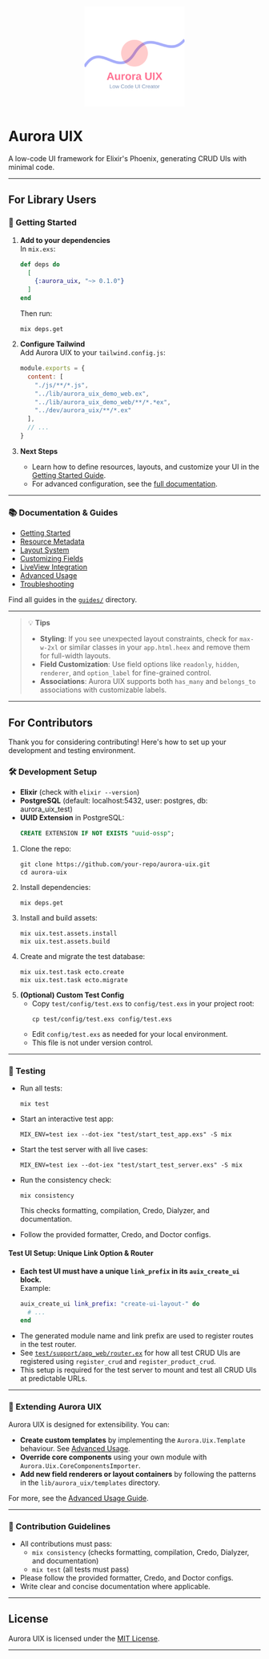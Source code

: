 <p align="center">
  <img src="./guides/images/aurora_uix-logo.svg" height="200" />
</p>

# Aurora UIX

A low-code UI framework for Elixir's Phoenix, generating CRUD UIs with minimal code.

---

## For Library Users

### 🚀 Getting Started

1. **Add to your dependencies**  
   In `mix.exs`:
   ```elixir
   def deps do
     [
       {:aurora_uix, "~> 0.1.0"}
     ]
   end
   ```
   Then run:
   ```shell
   mix deps.get
   ```

2. **Configure Tailwind**  
   Add Aurora UIX to your `tailwind.config.js`:
   ```js
   module.exports = {
     content: [
       "./js/**/*.js",
       "../lib/aurora_uix_demo_web.ex",
       "../lib/aurora_uix_demo_web/**/*.*ex",
       "../dev/aurora_uix/**/*.ex"
     ],
     // ...
   }
   ```

3. **Next Steps**  
   - Learn how to define resources, layouts, and customize your UI in the [Getting Started Guide](./guides/introduction/getting_started.md).
   - For advanced configuration, see the [full documentation](#-documentation--guides).

---

### 📚 Documentation & Guides

- [Getting Started](./guides/introduction/getting_started.md)
- [Resource Metadata](./guides/core/resource_metadata.md)
- [Layout System](./guides/core/layouts.md)
- [Customizing Fields](./guides/core/fields.md)
- [LiveView Integration](./guides/core/liveview.md)
- [Advanced Usage](./guides/advanced/advanced_usage.md)
- [Troubleshooting](./guides/advanced/troubleshooting.md)

Find all guides in the [`guides/`](./guides/) directory.

---

> 💡 **Tips**
>
> - **Styling**: If you see unexpected layout constraints, check for `max-w-2xl` or similar classes in your `app.html.heex` and remove them for full-width layouts.
> - **Field Customization**: Use field options like `readonly`, `hidden`, `renderer`, and `option_label` for fine-grained control.
> - **Associations**: Aurora UIX supports both `has_many` and `belongs_to` associations with customizable labels.

---

## For Contributors

Thank you for considering contributing! Here's how to set up your development and testing environment.

### 🛠️ Development Setup

- **Elixir** (check with `elixir --version`)
- **PostgreSQL** (default: localhost:5432, user: postgres, db: aurora_uix_test)
- **UUID Extension** in PostgreSQL:
  ```sql
  CREATE EXTENSION IF NOT EXISTS "uuid-ossp";
  ```

1. Clone the repo:
   ```shell
   git clone https://github.com/your-repo/aurora-uix.git
   cd aurora-uix
   ```
2. Install dependencies:
   ```shell
   mix deps.get
   ```
3. Install and build assets:
   ```shell
   mix uix.test.assets.install
   mix uix.test.assets.build
   ```
4. Create and migrate the test database:
   ```shell
   mix uix.test.task ecto.create
   mix uix.test.task ecto.migrate
   ```
5. **(Optional) Custom Test Config**  
   - Copy `test/config/test.exs` to `config/test.exs` in your project root:
     ```shell
     cp test/config/test.exs config/test.exs
     ```
   - Edit `config/test.exs` as needed for your local environment.  
   - This file is not under version control.

---

### 🧪 Testing

- Run all tests:
  ```shell
  mix test
  ```
- Start an interactive test app:
  ```shell
  MIX_ENV=test iex --dot-iex "test/start_test_app.exs" -S mix
  ```
- Start the test server with all live cases:
  ```shell
  MIX_ENV=test iex --dot-iex "test/start_test_server.exs" -S mix
  ```
- Run the consistency check:
  ```shell
  mix consistency
  ```
  This checks formatting, compilation, Credo, Dialyzer, and documentation.

- Follow the provided formatter, Credo, and Doctor configs.

#### Test UI Setup: Unique Link Option & Router

- **Each test UI must have a unique `link_prefix` in its `auix_create_ui` block.**  
  Example:
  ```elixir
  auix_create_ui link_prefix: "create-ui-layout-" do
    # ...
  end
  ```
- The generated module name and link prefix are used to register routes in the test router.
- See [`test/support/app_web/router.ex`](test/support/app_web/router.ex) for how all test CRUD UIs are registered using `register_crud` and `register_product_crud`.
- This setup is required for the test server to mount and test all CRUD UIs at predictable URLs.

---

### 🧩 Extending Aurora UIX

Aurora UIX is designed for extensibility. You can:

- **Create custom templates** by implementing the `Aurora.Uix.Template` behaviour. See [Advanced Usage](./guides/advanced/advanced_usage.md).
- **Override core components** using your own module with `Aurora.Uix.CoreComponentsImporter`.
- **Add new field renderers or layout containers** by following the patterns in the `lib/aurora_uix/templates` directory.

For more, see the [Advanced Usage Guide](./guides/advanced/advanced_usage.md).

---

### 🤝 Contribution Guidelines

- All contributions must pass:
  - `mix consistency` (checks formatting, compilation, Credo, Dialyzer, and documentation)
  - `mix test` (all tests must pass)
- Please follow the provided formatter, Credo, and Doctor configs.
- Write clear and concise documentation where applicable.

---

## License

Aurora UIX is licensed under the [MIT License](LICENSE.md).

---
